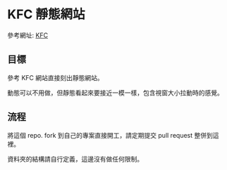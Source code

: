 # KFC 靜態網站
參考網址: [KFC](https://www.kfc.com/)

## 目標
參考 KFC 網站直接刻出靜態網站。

動態可以不用做，但靜態看起來要接近一模一樣，包含視窗大小拉動時的感覺。

## 流程
將這個 repo. fork 到自己的專案直接開工，請定期提交 pull request 整併到這裡。

資料夾的結構請自行定義，這邊沒有做任何限制。
